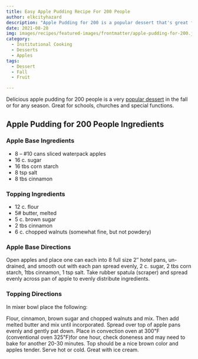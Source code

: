```yaml
---
title: Easy Apple Pudding Recipe For 200 People
author: elkcityhazard
description: "Apple Pudding for 200 is a popular dessert that's great for fall. It's easy to make and schools and institutions love it."
date: 2021-08-28
img: images/recipes/featured-images/frontmatter/apple-pudding-for-200.jpg
category: 
  - Institutional Cooking
  - Desserts 
  - Apples
tags: 
  - Dessert
  - Fall  
  - Fruit

---
```

Delicious apple pudding for 200 people is a very <a href="/wordpress/dessert-recipes/" rel="noopener noreferrer" target="_blank">popular dessert</a> in the fall or for any season. Great for schools, churches and special functions.

## Apple Pudding for 200 People Ingredients

### Apple Base Ingredients

  * 8 &#8211; #10 cans sliced waterpack apples
  * 16 c. sugar
  * 16 tbs corn starch
  * 8 tsp salt
  * 8 tbs cinnamon

### Topping Ingredients

  * 12 c. flour
  * 5# butter, melted
  * 5 c. brown sugar
  * 2 tbs cinnamon
  * 6 c. chopped walnuts (somewhat fine, but not powdery)

### Apple Base Directions

Open apples and place one can each into 8 full size 2&#8243; hotel pans, un-drained, and smooth out with each pan spread evenly, 2 c. sugar, 2 tbs corn starch, 1tbs cinnamon, 1 tsp salt. Take rubber spatula (scraper) and spread evenly across pan of apple to evenly distribute ingredients.

### Topping Directions

In mixer bowl place the following:

Flour, cinnamon, brown sugar and chopped walnuts and mix. Then add melted butter and mix until incorporated. Spread over top of apple pans evenly and gently pat down. Place in convection oven at 300&#8457; (conventional oven 325&#8457;)for one hour, check doneness and may need to bake for another 20-30 minutes. Top should be a nice brown color and apples tender. Serve hot or cold. Great with ice cream.